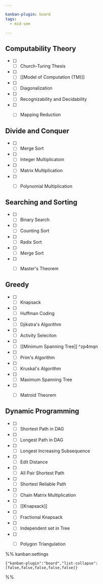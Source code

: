 ```yaml
---

kanban-plugin: board
tags:
  - mid-sem

---
```


## Computability Theory

- [ ] - [ ] Church-Turing Thesis
- [ ] - [ ] [[Model of Computation (TM)]]
- [ ] - [ ] Diagonalization
- [ ] - [ ] Recognizability and Decidability
- [ ] - [ ] Mapping Reduction


## Divide and Conquer

- [ ] - [ ] Merge Sort
- [ ] - [ ] Integer Multiplicatoin
- [ ] - [ ] Matrix Multiplication
- [ ] - [ ] Polynomial Multiplication


## Searching and Sorting

- [ ] - [ ] Binary Search
- [ ] - [ ] Counting Sort
- [ ] - [ ] Radix Sort
- [ ] - [ ] Merge Sort
- [ ] - [ ] Master's Theorem


## Greedy

- [ ] - [ ] Knapsack
- [ ] - [ ] Huffman Coding
- [ ] - [ ] Djikstra's Algorithm
- [ ] - [ ] Activity Seleciton
- [ ] - [ ] [[Minimum Spanning Tree]] ^zp4mqn
- [ ] - [ ] Prim's Algorithm
- [ ] - [ ] Kruskal's Algorithm
- [ ] - [ ] Maximum Spanning Tree
- [ ] - [ ] Matroid Theorem


## Dynamic Programming

- [ ] - [ ] Shortest Path in DAG
- [ ] - [ ] Longest Path in DAG
- [ ] - [ ] Longest Increasing Subsequence
- [ ] - [ ] Edit Distance
- [ ] - [ ] All Pair Shortest Path
- [ ] - [ ] Shortest Reliable Path
- [ ] - [ ] Chain Matrix Multiplication
- [ ] - [ ] [[Knapsack]]
- [ ] - [ ] Fractional Knapsack
- [ ] - [ ] Independent set in Tree
- [ ] - [ ] Polygon Triangulation




%% kanban:settings
```
{"kanban-plugin":"board","list-collapse":[false,false,false,false,false]}
```
%%